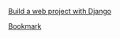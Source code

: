 [Build a web project with Django](https://www.youtube.com/watch?v=gAI218HSK8s&list=PLx-q4INfd95G-wrEjKDAcTB1K-8n1sIiz)

[Bookmark](https://youtu.be/GTbMw6BUs8U?list=PLx-q4INfd95G-wrEjKDAcTB1K-8n1sIiz&t=217)
